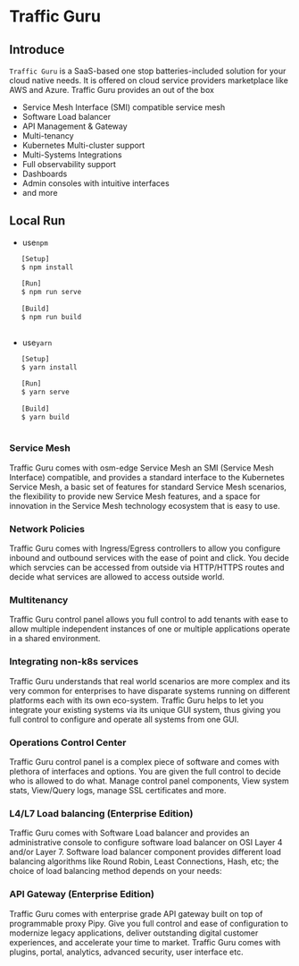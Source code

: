 # Traffic Guru 


## Introduce

`Traffic Guru` is a SaaS-based one stop batteries-included solution for your cloud native needs. It is offered on cloud service providers marketplace like AWS and Azure. Traffic Guru provides an out of the box 
* Service Mesh Interface (SMI) compatible service mesh
* Software Load balancer
* API Management & Gateway
* Multi-tenancy
* Kubernetes Multi-cluster support
* Multi-Systems Integrations
* Full observability support
* Dashboards
* Admin consoles with intuitive interfaces
* and more

## Local Run

- use`npm`
```bash
   [Setup]
   $ npm install
   
   [Run]
   $ npm run serve
   
   [Build]
   $ npm run build
   
```
- use`yarn`
```bash
   [Setup]
   $ yarn install
   
   [Run]
   $ yarn serve
   
   [Build]
   $ yarn build
   
```


### Service Mesh

Traffic Guru comes with osm-edge Service Mesh an SMI (Service Mesh Interface) compatible, and provides a standard interface to the Kubernetes Service Mesh, a basic set of features for standard Service Mesh scenarios, the flexibility to provide new Service Mesh features, and a space for innovation in the Service Mesh technology ecosystem that is easy to use.

### Network Policies

Traffic Guru comes with Ingress/Egress controllers to allow you configure inbound and outbound services with the ease of point and click. You decide which servcies can be accessed from outside via HTTP/HTTPS routes and decide what services are allowed to access outside world.

### Multitenancy

Traffic Guru control panel allows you full control to add tenants with ease to allow multiple independent instances of one or multiple applications operate in a shared environment.

### Integrating non-k8s services

Traffic Guru understands that real world scenarios are more complex and its very common for enterprises to have disparate systems running on different platforms each with its own eco-system. Traffic Guru helps to let you integrate your existing systems via its unique GUI system, thus giving you full control to configure and operate all systems from one GUI.

### Operations Control Center

Traffic Guru control panel is a complex piece of software and comes with plethora of interfaces and options. You are given the full control to decide who is allowed to do what. Manage control panel components, View system stats, View/Query logs, manage SSL certificates and more.

### L4/L7 Load balancing (Enterprise Edition)

Traffic Guru comes with Software Load balancer and provides an administrative console to configure software load balancer on OSI Layer 4 and/or Layer 7. Software load balancer component provides different load balancing algorithms like Round Robin, Least Connections, Hash, etc; the choice of load balancing method depends on your needs:

### API Gateway (Enterprise Edition)

Traffic Guru comes with enterprise grade API gateway built on top of programmable proxy Pipy. Give you full control and ease of configuration to modernize legacy applications, deliver outstanding digital customer experiences, and accelerate your time to market. Traffic Guru comes with plugins, portal, analytics, advanced security, user interface etc.
